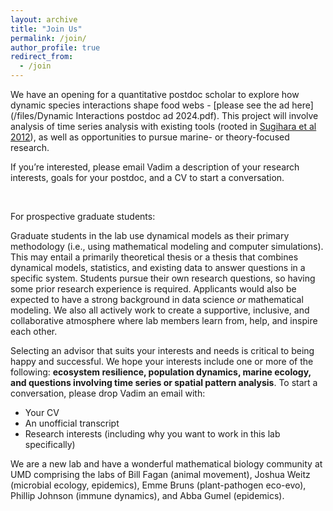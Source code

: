 ```yaml
---
layout: archive
title: "Join Us"
permalink: /join/
author_profile: true
redirect_from:
  - /join
---
```

We have an opening for a quantitative postdoc scholar to explore how dynamic species interactions shape food webs - [please see the ad here](/files/Dynamic Interactions postdoc ad 2024.pdf). This project will involve analysis of time series analysis with existing tools (rooted in [Sugihara et al 2012](https://www.science.org/doi/10.1126/science.1227079)), as well as opportunities to pursue marine- or theory-focused research. 

If you’re interested, please email Vadim a description of your research interests, goals for your postdoc, and a CV to start a conversation.

&nbsp;

For prospective graduate students:

Graduate students in the lab use dynamical models as their primary methodology (i.e., using mathematical modeling and computer simulations). This may entail a primarily theoretical thesis or a thesis that combines dynamical models, statistics, and existing data to answer questions in a specific system. Students pursue their own research questions, so having some prior research experience is required. Applicants would also be expected to have a strong background in data science _or_ mathematical modeling. We also all actively work to create a supportive, inclusive, and collaborative atmosphere where lab members learn from, help, and inspire each other.

Selecting an advisor that suits your interests and needs is critical to being happy and successful. We hope your interests include one or more of the following: **ecosystem resilience, population dynamics, marine ecology, and questions involving time series or spatial pattern analysis**. To start a conversation, please drop Vadim an email with:
* Your CV
* An unofficial transcript
* Research interests (including why you want to work in this lab specifically)

We are a new lab and have a wonderful mathematical biology community at UMD comprising the labs of Bill Fagan (animal movement), Joshua Weitz (microbial ecology, epidemics), Emme Bruns (plant-pathogen eco-evo), Phillip Johnson (immune dynamics), and Abba Gumel (epidemics).
